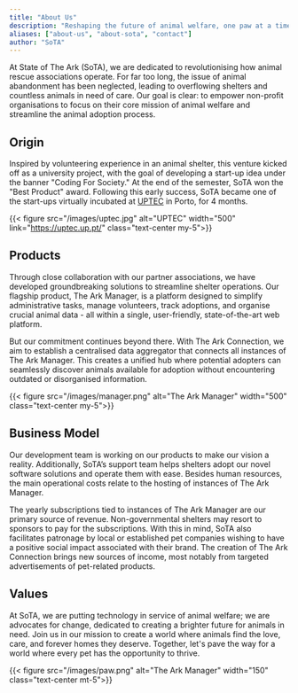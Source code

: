 ```yaml
---
title: "About Us"
description: "Reshaping the future of animal welfare, one paw at a time."
aliases: ["about-us", "about-sota", "contact"]
author: "SoTA"
---
```


At State of The Ark (SoTA), we are dedicated to revolutionising how animal rescue associations operate. For far too long, the issue of animal abandonment has been neglected, leading to overflowing shelters and countless animals in need of care. Our goal is clear: to empower non-profit organisations to focus on their core mission of animal welfare and streamline the animal adoption process.

## Origin

Inspired by volunteering experience in an animal shelter, this venture kicked off as a university project, with the goal of developing a start-up idea under the banner "Coding For Society." At the end of the semester, SoTA won the "Best Product" award. Following this early success, SoTA became one of the start-ups virtually incubated at [UPTEC](https://uptec.up.pt/) in Porto, for 4 months.

{{< figure src="/images/uptec.jpg" alt="UPTEC" width="500" link="https://uptec.up.pt/" class="text-center my-5">}}

## Products

Through close collaboration with our partner associations, we have developed groundbreaking solutions to streamline shelter operations. Our flagship product, The Ark Manager, is a platform designed to simplify administrative tasks, manage volunteers, track adoptions, and organise crucial animal data - all within a single, user-friendly, state-of-the-art web platform.

But our commitment continues beyond there. With The Ark Connection, we aim to establish a centralised data aggregator that connects all instances of The Ark Manager. This creates a unified hub where potential adopters can seamlessly discover animals available for adoption without encountering outdated or disorganised information.

{{< figure src="/images/manager.png" alt="The Ark Manager" width="500" class="text-center my-5">}}

## Business Model

Our development team is working on our products to make our vision a reality. Additionally, SoTA’s support team helps shelters adopt our novel software solutions and operate them with ease. Besides human resources, the main operational costs relate to the hosting of instances of The Ark Manager.

The yearly subscriptions tied to instances of The Ark Manager are our primary source of revenue. Non-governmental shelters may resort to sponsors to pay for the subscriptions. With this in mind, SoTA also facilitates patronage by local or established pet companies wishing to have a positive social impact associated with their brand. The creation of The Ark Connection brings new sources of income, most notably from targeted advertisements of pet-related products.

## Values

At SoTA, we are putting technology in service of animal welfare; we are advocates for change, dedicated to creating a brighter future for animals in need. Join us in our mission to create a world where animals find the love, care, and forever homes they deserve. Together, let's pave the way for a world where every pet has the opportunity to thrive.

{{< figure src="/images/paw.png" alt="The Ark Manager" width="150" class="text-center mt-5">}}
